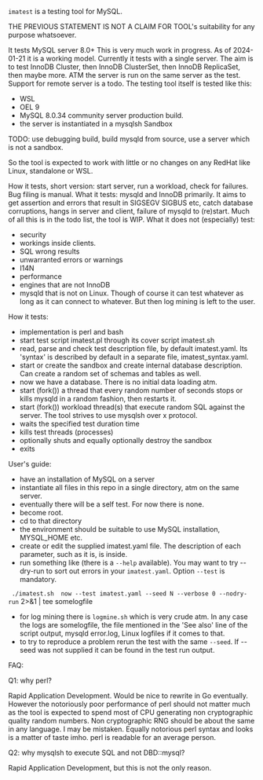 
`imatest` is a testing tool for MySQL.

THE PREVIOUS STATEMENT IS NOT A CLAIM FOR TOOL's  suitability for any purpose whatsoever.

It tests MySQL server 8.0+
This is very much work in progress.
As of 2024-01-21 it is a working model.
Currently it tests with a single server.
The aim is to test InnoDB Cluster, then InnoDB ClusterSet, then InnoDB ReplicaSet, then maybe more.
ATM the server is run on the same server as the test. Support for remote server is a todo.
The testing tool itself is tested like this:
* WSL
* OEL 9
* MySQL 8.0.34 community server production build.
* the server is instantiated in a mysqlsh Sandbox

TODO: use debugging build, build mysqld from source, use a server which is not a sandbox.

So the tool is expected to work with little or no changes on any RedHat like Linux, standalone or WSL.

How it tests, short version: start server, run a workload, check for failures. Bug filing is manual.
What it tests: mysqld and InnoDB primarily. It aims to get assertion and errors that result in SIGSEGV SIGBUS etc,
catch database corruptions, hangs in server and client, failure of mysqld to (re)start.
Much of all this is in the todo list, the tool is WIP.
What it does not (especially) test:
* security
* workings inside clients.
* SQL wrong results
* unwarranted errors or warnings
* I14N
* performance
* engines that are not InnoDB
* mysqld that is not on Linux. Though of course it can test whatever as long as it can connect to whatever. But then log mining is left to the user.

How it tests:

* implementation is perl and bash
* start test script imatest.pl through its cover script imatest.sh
* read, parse and check test description file, by default imatest.yaml. Its 'syntax' is described by default in a separate file, imatest_syntax.yaml.
* start or create the sandbox and create internal database description. Can create a random set of schemas and tables as well.
* now we have a database. There is no initial data loading atm.
* start (fork()) a thread that every random number of seconds stops or kills mysqld in a random fashion, then restarts it.
* start (fork()) workload thread(s) that execute random SQL against the server. The tool strives to use mysqlsh over x protocol.
* waits the specified test duration time
* kills test threads (processes)
* optionally shuts and equally optionally destroy the sandbox
* exits

User's guide:
* have an installation of MySQL on a server
* instantiate all files in this repo in a single directory, atm on the same server.
* eventually there will be a self test. For now there is none.
* become root.
* cd to that directory
* the environment should be suitable to use MySQL installation, MYSQL_HOME etc.
* create or edit the supplied imatest.yaml file. The description of each parameter, such as it is, is inside.
* run something like (there is a `--help` available). You may want to try --dry-run to sort out errors in your `imatest.yaml`.
   Option `--test` is mandatory.

` ./imatest.sh  now --test imatest.yaml --seed N --verbose 0 --nodry-run` 2>&1 | tee somelogfile

* for log mining there is `logmine.sh` which is very crude atm. In any case the logs are somelogfile, the file mentioned in the 'See also' line of the script output, mysqld error.log, Linux logfiles if it comes to that.
* to try to reproduce a problem rerun the test with the same `--seed`. If --seed was not supplied it can be found in the test run output.

FAQ:

Q1: why perl?

Rapid Application Development. Would be nice to rewrite in Go eventually.
However the notoriously poor performance of perl should not matter much as the tool is expected to spend most of CPU
generating non cryptographic quality random numbers. Non cryptographic RNG should be about the same in any language.
I may be mistaken.
Equally notorious perl syntax and looks is a matter of taste imho. perl is readable for an average person. 

Q2: why mysqlsh to execute SQL and not DBD::mysql?

Rapid Application Development, but this is not the only reason.

